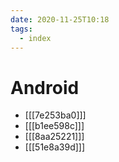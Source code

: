 ```yaml
---
date: 2020-11-25T10:18
tags: 
  - index
---
```


# Android

- [[[7e253ba0]]]
- [[[b1ee598c]]]
- [[[8aa25221]]]
- [[[51e8a39d]]]
